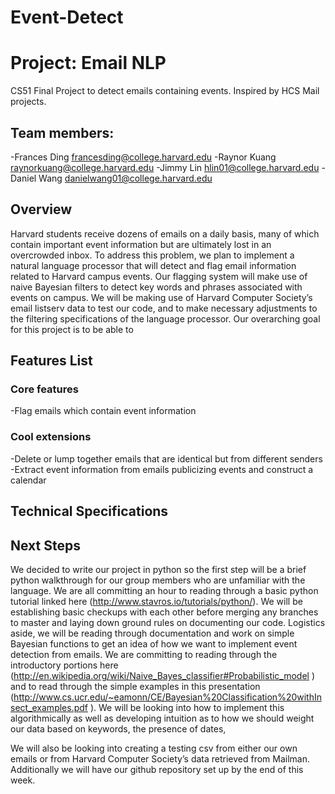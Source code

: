 # Event-Detect

# Project: Email NLP
CS51 Final Project to detect emails containing events. Inspired by HCS Mail projects.

## Team members: 
-Frances Ding		francesding@college.harvard.edu 
-Raynor Kuang		raynorkuang@college.harvard.edu 
-Jimmy Lin		hlin01@college.harvard.edu 
-Daniel Wang 		danielwang01@college.harvard.edu 


## Overview 
Harvard students receive dozens of emails on a daily basis, many of which contain important event information but are ultimately lost in an overcrowded inbox. To address this problem, we plan to implement a natural language processor that will detect and flag email information related to Harvard campus events. Our flagging system will make use of naive Bayesian filters to detect key words and phrases associated with events on campus. We will be making use of Harvard Computer Society’s email listserv data to test our code, and to make necessary adjustments to the filtering specifications of the language processor. Our overarching goal for this project is to be able to 

## Features List

### Core features

-Flag emails which contain event information

### Cool extensions
-Delete or lump together emails that are identical but from different senders
-Extract event information from emails publicizing events and construct a calendar

## Technical Specifications 

## Next Steps 
We decided to write our project in python so the first step will be a brief python walkthrough for our group members who are unfamiliar with the language. We are all committing an hour to reading through a basic python tutorial linked here (http://www.stavros.io/tutorials/python/). We will be establishing basic checkups with each other before merging any branches to master and laying down ground rules on documenting our code. 
Logistics aside, we will be reading through documentation and work on simple Bayesian functions to get an idea of how we want to implement event detection from emails. We are committing to reading through the introductory portions here (http://en.wikipedia.org/wiki/Naive_Bayes_classifier#Probabilistic_model ) and to read through the simple examples in this presentation (http://www.cs.ucr.edu/~eamonn/CE/Bayesian%20Classification%20withInsect_examples.pdf ). We will be looking into how to implement this algorithmically as well as developing intuition as to how we should weight our data based on keywords, the presence of dates, 

We will also be looking into creating a testing csv from either our own emails or from Harvard Computer Society’s data retrieved from Mailman.
Additionally we will have our github repository set up by the end of this week.



